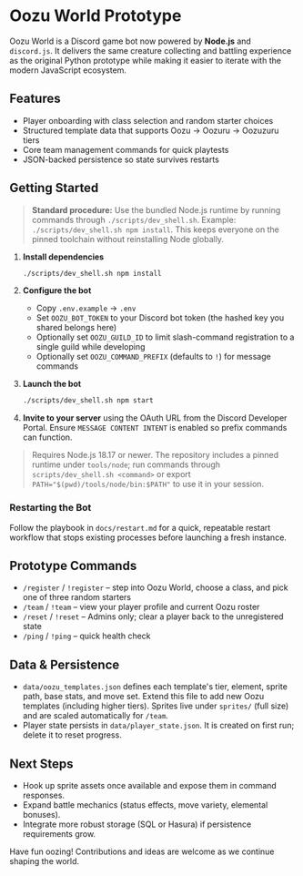 # Oozu World Prototype

Oozu World is a Discord game bot now powered by **Node.js** and `discord.js`. It delivers the same creature collecting and battling experience as the original Python prototype while making it easier to iterate with the modern JavaScript ecosystem.

## Features

- Player onboarding with class selection and random starter choices
- Structured template data that supports Oozu → Oozuru → Oozuzuru tiers
- Core team management commands for quick playtests
- JSON-backed persistence so state survives restarts

## Getting Started

> **Standard procedure:** Use the bundled Node.js runtime by running commands through `./scripts/dev_shell.sh`. Example: `./scripts/dev_shell.sh npm install`. This keeps everyone on the pinned toolchain without reinstalling Node globally.

1. **Install dependencies**

   ```bash
   ./scripts/dev_shell.sh npm install
   ```

2. **Configure the bot**

   - Copy `.env.example` → `.env`
   - Set `OOZU_BOT_TOKEN` to your Discord bot token (the hashed key you shared belongs here)
   - Optionally set `OOZU_GUILD_ID` to limit slash-command registration to a single guild while developing
   - Optionally set `OOZU_COMMAND_PREFIX` (defaults to `!`) for message commands

3. **Launch the bot**

   ```bash
   ./scripts/dev_shell.sh npm start
   ```

4. **Invite to your server** using the OAuth URL from the Discord Developer Portal. Ensure `MESSAGE CONTENT INTENT` is enabled so prefix commands can function.

> Requires Node.js 18.17 or newer.
> The repository includes a pinned runtime under `tools/node`; run commands through `scripts/dev_shell.sh <command>` or export `PATH="$(pwd)/tools/node/bin:$PATH"` to use it in your session.

### Restarting the Bot

Follow the playbook in `docs/restart.md` for a quick, repeatable restart workflow that stops existing processes before launching a fresh instance.

## Prototype Commands

- `/register` / `!register` – step into Oozu World, choose a class, and pick one of three random starters
- `/team` / `!team` – view your player profile and current Oozu roster
- `/reset` / `!reset` – Admins only; clear a player back to the unregistered state
- `/ping` / `!ping` – quick health check

## Data & Persistence

- `data/oozu_templates.json` defines each template's tier, element, sprite path, base stats, and move set. Extend this file to add new Oozu templates (including higher tiers). Sprites live under `sprites/` (full size) and are scaled automatically for `/team`.
- Player state persists in `data/player_state.json`. It is created on first run; delete it to reset progress.

## Next Steps

- Hook up sprite assets once available and expose them in command responses.
- Expand battle mechanics (status effects, move variety, elemental bonuses).
- Integrate more robust storage (SQL or Hasura) if persistence requirements grow.

Have fun oozing! Contributions and ideas are welcome as we continue shaping the world.
